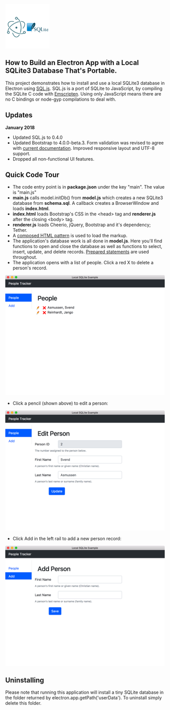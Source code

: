 

![Logo](screenshots/ElectronSQLite.png)

How to Build an Electron App with a Local SQLite3 Database That's Portable.
------------------------------------------------------------------------

This project demonstrates how to install and use a local SQLite3 database in Electron using [SQL.js](https://github.com/kripken/sql.js). SQL.js is a port of SQLite to JavaScript, by compiling the SQLite C code with [Emscripten](https://github.com/kripken/emscripten). Using only JavaScript means there are no C bindings or node-gyp compilations to deal with.

Updates
-------
__January 2018__
- Updated SQL.js to 0.4.0
- Updated Bootstrap to 4.0.0-beta.3. Form validation was revised to agree with [current documentation](http://getbootstrap.com/docs/4.0/components/forms/). Improved responsive layout and UTF-8 support.
- Dropped all non-functional UI features.


Quick Code Tour
---------------

 - The code entry point is in **package.json** under the key "main". The value is "main.js"
 - **main.js** calls model.initDb() from **model.js** which creates a new SQLite3 database from **schema.sql**. A callback creates a BrowserWindow and loads **index.html**.
 - **index.html** loads Bootstrap's CSS in the &lt;head&gt; tag and **renderer.js** after the closing &lt;body&gt; tag.
 - **renderer.js** loads Cheerio, jQuery, Bootstrap and it's dependency; Tether.
 - A [composed HTML pattern](https://github.com/patrickmoffitt/composed-html-example) is used to load the markup.
 - The application's database work is all done in **model.js**. Here you'll find functions to open and close the database as well as functions to select, insert, update, and delete records. [Prepared statements](https://en.wikipedia.org/wiki/Prepared_statement) are used throughout.
 - The application opens with a list of people. Click a red X to delete a person's record.

 ![People](screenshots/people-list.png)
 - Click a pencil (shown above) to edit a person:

 ![Edit](screenshots/edit-person.png)
 - Click Add in the left rail to add a new person record:

 ![Add](screenshots/add-person.png)

Uninstalling
-------------

 Please note that running this application will install a tiny SQLite database in the folder returned by electron.app.getPath('userData'). To uninstall simply delete this folder.
